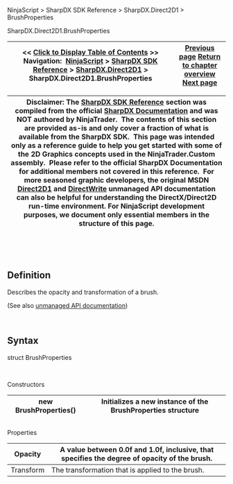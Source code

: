 ﻿


NinjaScript \> SharpDX SDK Reference \> SharpDX.Direct2D1 \> BrushProperties






















SharpDX.Direct2D1\.BrushProperties







| \<\< [Click to Display Table of Contents](sharpdx_direct2d1_brushproperties.md) \>\> **Navigation:**     [NinjaScript](ninjascript.md) \> [SharpDX SDK Reference](sharpdx_sdk_reference.md) \> [SharpDX.Direct2D1](sharpdx_direct2d1.md) \> SharpDX.Direct2D1\.BrushProperties | [Previous page](sharpdx_direct2d1_brush_transform.md) [Return to chapter overview](sharpdx_direct2d1.md) [Next page](sharpdx_direct2d1_capstyle.md) |
| --- | --- |













| Disclaimer: The [SharpDX SDK Reference](sharpdx_sdk_reference.md) section was compiled from the official [SharpDX Documentation](http://sharpdx.org/) and was NOT authored by NinjaTrader.  The contents of this section are provided as\-is and only cover a fraction of what is available from the SharpDX SDK.  This page was intended only as a reference guide to help you get started with some of the 2D Graphics concepts used in the NinjaTrader.Custom assembly.  Please refer to the official SharpDX Documentation for additional members not covered in this reference.  For more seasoned graphic developers, the original MSDN [Direct2D1](https://msdn.microsoft.com/en-us/library/windows/desktop/dd370990.aspx) and [DirectWrite](https://msdn.microsoft.com/en-us/library/windows/desktop/dd368038.aspx) unmanaged API documentation can also be helpful for understanding the DirectX/Direct2D run\-time environment. For NinjaScript development purposes, we document only essential members in the structure of this page. |
| --- |



 


 


## Definition


Describes the opacity and transformation of a brush.


(See also [unmanaged API documentation](http://msdn.microsoft.com/en-us/library/dd368077.aspx))


 


## Syntax


struct BrushProperties


   

Constructors




| new BrushProperties() | Initializes a new instance of the BrushProperties structure |
| --- | --- |



## 


## 


Properties




| Opacity | A value between 0\.0f and 1\.0f, inclusive, that specifies the degree of opacity of the brush. |
| --- | --- |
| Transform | The transformation that is applied to the brush. |










